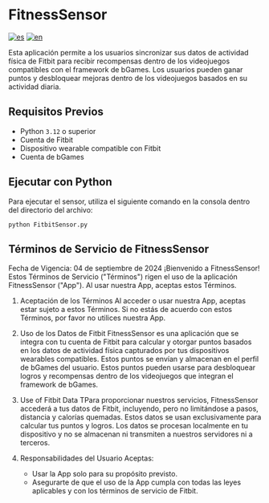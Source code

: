 # FitnessSensor
[![es](https://img.shields.io/badge/lang-es-green.svg)](https://github.com/clmunozm/FitnessSensor/blob/master/misc/README-ES.md)
[![en](https://img.shields.io/badge/lang-en-blue.svg)](https://github.com/clmunozm/FitnessSensor/blob/master/README.md)

Esta aplicación permite a los usuarios sincronizar sus datos de actividad física de Fitbit para recibir recompensas dentro de los videojuegos compatibles con el framework de bGames. Los usuarios pueden ganar puntos y desbloquear mejoras dentro de los videojuegos basados en su actividad diaria.

## Requisitos Previos
* Python `3.12` o superior
* Cuenta de Fitbit
* Dispositivo wearable compatible con Fitbit
* Cuenta de bGames

## Ejecutar con Python
  Para ejecutar el sensor, utiliza el siguiente comando en la consola dentro del directorio del archivo:
  ```shell
  python FitbitSensor.py
  ```

## Términos de Servicio de FitnessSensor
Fecha de Vigencia: 04 de septiembre de 2024
¡Bienvenido a FitnessSensor! Estos Términos de Servicio ("Términos") rigen el uso de la aplicación FitnessSensor ("App"). Al usar nuestra App, aceptas estos Términos.
1. Aceptación de los Términos
Al acceder o usar nuestra App, aceptas estar sujeto a estos Términos. Si no estás de acuerdo con estos Términos, por favor no utilices nuestra App.

2. Uso de los Datos de Fitbit
FitnessSensor es una aplicación que se integra con tu cuenta de Fitbit para calcular y otorgar puntos basados en los datos de actividad física capturados por tus dispositivos wearables compatibles. Estos puntos se envían y almacenan en el perfil de bGames del usuario. Estos puntos pueden usarse para desbloquear logros y recompensas dentro de los videojuegos que integran el framework de bGames.

3. Use of Fitbit Data
TPara proporcionar nuestros servicios, FitnessSensor accederá a tus datos de Fitbit, incluyendo, pero no limitándose a pasos, distancia y calorías quemadas. Estos datos se usan exclusivamente para calcular tus puntos y logros. Los datos se procesan localmente en tu dispositivo y no se almacenan ni transmiten a nuestros servidores ni a terceros.

4. Responsabilidades del Usuario
Aceptas:
    * Usar la App solo para su propósito previsto.
    * Asegurarte de que el uso de la App cumpla con todas las leyes aplicables y con los términos de servicio de Fitbit.
